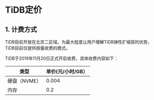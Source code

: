 # TiDB定价


## 1. 计费方式

TiDB目前开放在北京二区域，为最大程度让用户理解TiDB弹性扩缩容的优势，TiDB目前仅提供按量收费的模式。

TiDB于2019年11月20日正式开启收费，具体收费内容如下：

| 类型  | 单价(元/小时/GB）|
| ------- | ------- |
| 硬盘（NVME）   |0.004     |
| 内存   |0.2    |
